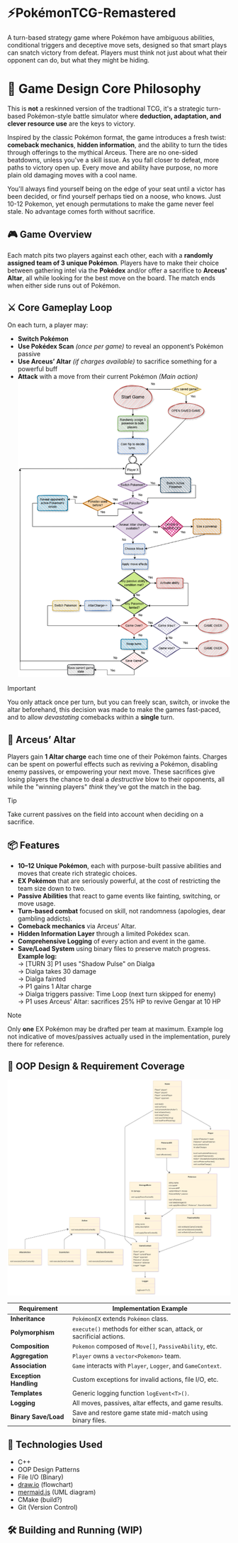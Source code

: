 # ⚡PokémonTCG-Remastered
A turn-based strategy game where Pokémon have ambiguous abilities, conditional triggers and deceptive move sets, designed so that smart plays can snatch victory from defeat. Players must think not just about what their opponent can do, but what they might be hiding. 

# 🧠 Game Design Core Philosophy
This is **not** a reskinned version of the tradtional TCG, it's a strategic turn-based Pokémon-style battle simulator where **deduction, adaptation, and clever resource use** are the keys to victory.

Inspired by the classic Pokémon format, the game introduces a fresh twist: **comeback mechanics**, **hidden information**, and the ability to turn the tides through offerings to the mythical Arceus. There are no one-sided beatdowns, unless you've a skill issue. As you fall closer to defeat, more paths to victory open up. Every move and ability have purpose, no more plain old damaging moves with a cool name. 

You'll always find yourself being on the edge of your seat until a victor has been decided, or find yourself perhaps tied on a noose, who knows. Just 10-12 Pokemon, yet enough permutations to make the game never feel stale. No advantage comes forth without sacrifice.

## 🎮 Game Overview

Each match pits two players against each other, each with a **randomly assigned team of 3 unique Pokémon**. Players have to make their choice between gathering intel via the **Pokédex** and/or offer a sacrifice to **Arceus' Altar**, all while looking for the best move on the board. The match ends when either side runs out of Pokémon.

## ⚔️ Core Gameplay Loop

On each turn, a player may:

- **Switch Pokémon** 
- **Use Pokédex Scan** *(once per game)* to reveal an opponent’s Pokémon passive
- **Use Arceus’ Altar** *(if charges available)* to sacrifice something for a powerful buff
- **Attack** with a move from their current Pokémon *(Main action)*
![High level logic flow](Pokemon_Project_Flowchart.drawio.png)
> [!IMPORTANT]
> You only attack once per turn, but you can freely scan, switch, or invoke the altar beforehand, this decision was made to make the games fast-paced, and to allow *devastating* comebacks within a **single** turn.

## 🔱 Arceus’ Altar

Players gain **1 Altar charge** each time one of their Pokémon faints. Charges can be spent on powerful effects such as reviving a Pokémon, disabling enemy passives, or empowering your next move. These sacrifices give losing players the chance to deal a *destructive* blow to their opponents, all while the "winning players" *think* they've got the match in the bag.

> [!TIP]
> Take current passives on the field into account when deciding on a sacrifice.

## 📦 Features

- **10–12 Unique Pokémon**, each with purpose-built passive abilities and moves that create rich strategic choices.
- **EX Pokémon** that are seriously powerful, at the cost of restricting the team size down to two.
- **Passive Abilities** that react to game events like fainting, switching, or move usage.
- **Turn-based combat** focused on skill, not randomness (apologies, dear gambling addicts).
- **Comeback mechanics** via Arceus’ Altar.
- **Hidden Information Layer** through a limited Pokédex scan.
- **Comprehensive Logging** of every action and event in the game.
- **Save/Load System** using binary files to preserve match progress.<br/>
**Example log:**<br/>
→ [TURN 3] P1 uses "Shadow Pulse" on Dialga<br/>
→ Dialga takes 30 damage<br/>
→ Dialga fainted<br/>
→ P1 gains 1 Altar charge<br/>
→ Dialga triggers passive: Time Loop (next turn skipped for enemy)<br/>
→ P1 uses Arceus' Altar: sacrifices 25% HP to revive Gengar at 10 HP

> [!NOTE]
> Only **one** EX Pokémon may be drafted per team at maximum. Example log not indicative of moves/passives actually used in the implementation, purely there for reference.

## 🧠 OOP Design & Requirement Coverage
![UML Diagram](Pokemon_Project_UML.png)

| Requirement               | Implementation Example                                      |
|--------------------------|--------------------------------------------------------------|
| **Inheritance**          | `PokémonEX` extends `Pokémon` class.|
| **Polymorphism**         | `execute()` methods for either scan, attack, or sacrificial actions.|
| **Composition**          | `Pokemon` composed of `Move[]`, `PassiveAbility`, etc.|
| **Aggregation**          | `Player` owns a `vector<Pokemon>` team.|
| **Association**          | `Game` interacts with `Player`, `Logger`, and `GameContext`.|
| **Exception Handling**   | Custom exceptions for invalid actions, file I/O, etc.|
| **Templates**            | Generic logging function `logEvent<T>()`.|
| **Logging**              | All moves, passives, altar effects, and game results.|
| **Binary Save/Load**     | Save and restore game state mid-match using binary files.|

## 🧪 Technologies Used

- C++  
- OOP Design Patterns  
- File I/O (Binary)
- [draw.io](https://app.diagrams.net) (flowchart)
- [mermaid.js](https://www.mermaidchart.com) (UML diagram)
- CMake (build?)
- Git (Version Control)

## 🛠️ Building and Running (WIP)
